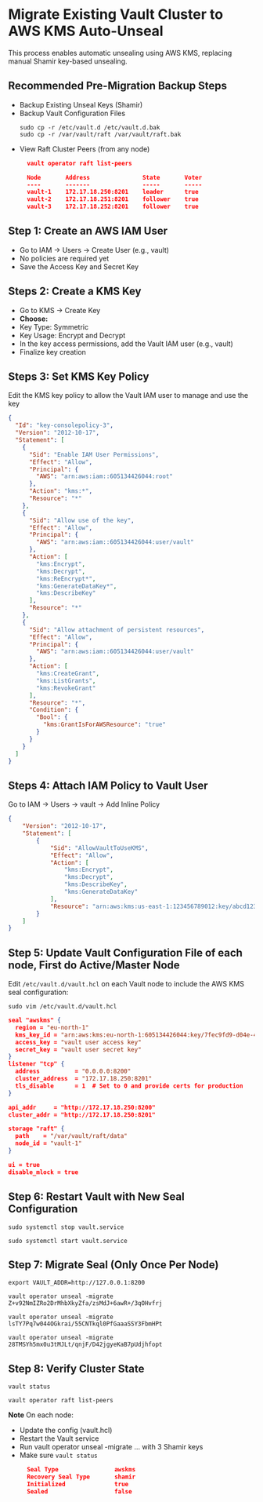 
# Migrate Existing Vault Cluster to AWS KMS Auto-Unseal
This process enables automatic unsealing using AWS KMS, replacing manual Shamir key-based unsealing.

## Recommended Pre-Migration Backup Steps
- Backup Existing Unseal Keys (Shamir)
- Backup Vault Configuration Files
    ```
    sudo cp -r /etc/vault.d /etc/vault.d.bak
    sudo cp -r /var/vault/raft /var/vault/raft.bak
    ```
- View Raft Cluster Peers (from any node)
  ```json
    vault operator raft list-peers

    Node       Address               State       Voter
    ----       -------               -----       -----
    vault-1    172.17.18.250:8201    leader      true
    vault-2    172.17.18.251:8201    follower    true
    vault-3    172.17.18.252:8201    follower    true
  ```
## Step 1: Create an AWS IAM User
- Go to IAM → Users → Create User (e.g., vault)
- No policies are required yet
- Save the Access Key and Secret Key

## Steps 2: Create a KMS Key
- Go to KMS → Create Key
- **Choose:**
- Key Type: Symmetric
- Key Usage: Encrypt and Decrypt
- In the key access permissions, add the Vault IAM user (e.g., vault)
- Finalize key creation

## Steps 3: Set KMS Key Policy
Edit the KMS key policy to allow the Vault IAM user to manage and use the key

```json
{
  "Id": "key-consolepolicy-3",
  "Version": "2012-10-17",
  "Statement": [
    {
      "Sid": "Enable IAM User Permissions",
      "Effect": "Allow",
      "Principal": {
        "AWS": "arn:aws:iam::605134426044:root"
      },
      "Action": "kms:*",
      "Resource": "*"
    },
    {
      "Sid": "Allow use of the key",
      "Effect": "Allow",
      "Principal": {
        "AWS": "arn:aws:iam::605134426044:user/vault"
      },
      "Action": [
        "kms:Encrypt",
        "kms:Decrypt",
        "kms:ReEncrypt*",
        "kms:GenerateDataKey*",
        "kms:DescribeKey"
      ],
      "Resource": "*"
    },
    {
      "Sid": "Allow attachment of persistent resources",
      "Effect": "Allow",
      "Principal": {
        "AWS": "arn:aws:iam::605134426044:user/vault"
      },
      "Action": [
        "kms:CreateGrant",
        "kms:ListGrants",
        "kms:RevokeGrant"
      ],
      "Resource": "*",
      "Condition": {
        "Bool": {
          "kms:GrantIsForAWSResource": "true"
        }
      }
    }
  ]
}
```

## Steps 4: Attach IAM Policy to Vault User
Go to IAM → Users → vault → Add Inline Policy
```json
{
	"Version": "2012-10-17",
	"Statement": [
		{
			"Sid": "AllowVaultToUseKMS",
			"Effect": "Allow",
			"Action": [
				"kms:Encrypt",
				"kms:Decrypt",
				"kms:DescribeKey",
				"kms:GenerateDataKey"
			],
			"Resource": "arn:aws:kms:us-east-1:123456789012:key/abcd1234-5678-efgh-ijkl-9876mn0pqrs1"
		}
	]
}
```

## Step 5: Update Vault Configuration File of each node, First do Active/Master Node

Edit `/etc/vault.d/vault.hcl` on each Vault node to include the AWS KMS seal configuration:


`sudo vim /etc/vault.d/vault.hcl`

```json
seal "awskms" {
  region = "eu-north-1"
  kms_key_id = "arn:aws:kms:eu-north-1:605134426044:key/7fec9fd9-d04e-40ab-a92b-d73d3f3e2b9f"
  access_key = "vault user access key"
  secret_key = "vault user secret key"
}
listener "tcp" {
  address          = "0.0.0.0:8200"
  cluster_address  = "172.17.18.250:8201"
  tls_disable      = 1  # Set to 0 and provide certs for production
}

api_addr     = "http://172.17.18.250:8200"
cluster_addr = "http://172.17.18.250:8201"

storage "raft" {
  path    = "/var/vault/raft/data"
  node_id = "vault-1"
}

ui = true
disable_mlock = true
```
## Step 6: Restart Vault with New Seal Configuration

`sudo systemctl stop vault.service`

`sudo systemctl start vault.service`

 ## Step 7: Migrate Seal (Only Once Per Node)

`export VAULT_ADDR=http://127.0.0.1:8200`

`vault operator unseal -migrate Z+v92NmIZRo2DrMhbXkyZfa/zsMdJ+6awR+/3qOHvfrj`

`vault operator unseal -migrate lsTY7Pq7w044OGkrai/55CNTkql0PfGaaaSSY3FbmHPt`

`vault operator unseal -migrate 28TMSYh5mx0u3tMJLt/qnjF/D42jgyeKaB7pUdjhfopt`

## Step 8: Verify Cluster State

`vault status`

`vault operator raft list-peers`


**Note** On each node:
- Update the config (vault.hcl)
- Restart the Vault service
- Run vault operator unseal -migrate ... with 3 Shamir keys
- Make sure `vault status`
  ```json
    Seal Type                awskms
    Recovery Seal Type       shamir
    Initialized              true
    Sealed                   false
  ```